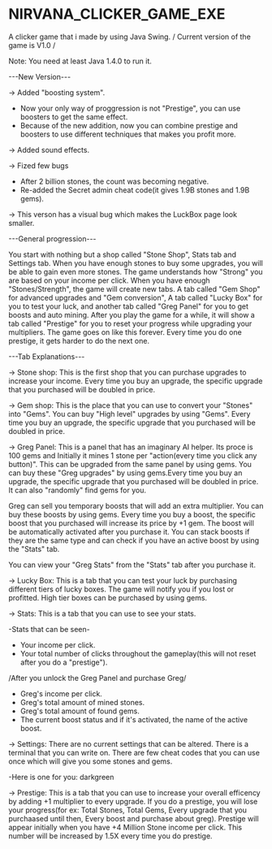 # NIRVANA_CLICKER_GAME_EXE


A clicker game that i made by using Java Swing. /  Current version of the game is V1.0 /

Note: You need at least Java 1.4.0 to run it.

---New Version---

-> Added "boosting system".
   - Now your only way of proggression is not "Prestige", you can use boosters to get the same effect.
   - Because of the new addition, now you can combine prestige and boosters to use different techniques that makes you profit more.

-> Added sound effects.

-> Fized few bugs
   - After 2 billion stones, the count was becoming negative.
   - Re-added the Secret admin cheat code(it gives 1.9B stones and 1.9B gems).

-> This verson has a visual bug which makes the LuckBox page look smaller.

---General progression---

You start with nothing but a shop called "Stone Shop", Stats tab and Settings tab. When you have enough stones to buy some upgrades, you will be able to gain even more stones.
The game understands how "Strong" you are based on your income per click. When you have enough "Stones/Strength", the game will create new tabs. A tab called "Gem Shop" for 
advanced upgrades and "Gem conversion", A tab called "Lucky Box" for you to test your luck, and another tab called "Greg Panel" for you to get boosts and auto mining. After you
play the game for a while, it will show a tab called "Prestige" for you to reset your progress while upgrading your multipliers. The game goes on like this forever. Every
time you do one prestige, it gets harder to do the next one.


---Tab Explanations---

-> Stone shop: This is the first shop that you can purchase upgrades to increase your income.
  Every time you buy an upgrade, the specific upgrade that you purchased will be doubled in price.
  
-> Gem shop: This is the place that you can use to convert your "Stones" into "Gems". 
  You can buy "High level" upgrades by using "Gems". Every time you buy an upgrade, 
  the specific upgrade that you purchased will be doubled in price.
  
-> Greg Panel: This is a panel that has an imaginary AI helper. Its  proce is 100 gems and Initially it mines
   1 stone per "action(every time you click any button)". This can be upgraded from the same panel by using gems.
   You can buy these "Greg upgrades" by using  gems.Every time you buy an upgrade, the specific upgrade that you
   purchased will be doubled in price. It can also "randomly" find gems for you.
  
   Greg can sell you temporary boosts that will add an extra  multiplier. You can buy these boosts by using gems. 
   Every time you buy a boost, the specific boost that you purchased will increase its price by +1 gem. The boost 
   will be automatically activated after you purchase it. You can stack boosts if they are the same type and can
   check if you have an active boost by using the "Stats" tab.
   
   You can view your "Greg Stats" from the "Stats" tab after you purchase it.
   
   
-> Lucky Box: This is a tab that you can test your luck by purchasing different tiers  of lucky boxes. The game will
    notify you if you lost or profitted. High tier boxes can be purchased by using gems.
    
    
-> Stats: This is a tab that you can use to see your stats.

   -Stats that can be seen-
   
   - Your income per click.
   - Your total number of clicks throughout the gameplay(this will not reset after you do a "prestige").
   
   /After you unlock the Greg Panel and purchase Greg/
   - Greg's income per click.
   - Greg's total amount of mined stones.
   - Greg's total amount of found gems.
   - The current boost status and if it's activated, the name of the active boost.
   
   
-> Settings: There are no current settings that can be altered. There is a terminal that you can write on.
  There are few cheat codes that you can use once which will give you some stones and gems.
  
  -Here is one for you: darkgreen
  
  
-> Prestige: This is a tab that you can use to increase your overall efficency by adding +1 multiplier to every upgrade.
   If you do a prestige, you will lose your progress(for ex: Total Stones, Total Gems, Every upgrade that you purchaased until then, 
   Every boost and purchase about greg). Prestige will appear initially when you have +4 Million Stone income per click. This number will
   be increased by 1.5X every time you do prestige.
   
  
 
